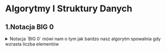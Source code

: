 # Algorytmy I Struktury Danych

## 1.Notacja BIG 0
<details>
<summary>Notacja `BIG 0` mówi nam o tym jak bardzo nasz algorytm spowalnia gdy wzrasta liczba elementów</summary>

### Tekst 
tekst tekst tekst `tekst`
</details>